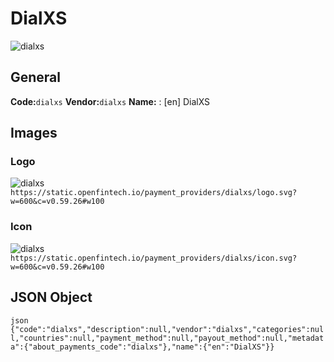# DialXS 
![dialxs](https://static.openfintech.io/payment_providers/dialxs/logo.svg?w=600&c=v0.59.26#w100) 
## General 
**Code:**`dialxs` 
**Vendor:**`dialxs` 
**Name:** 
:	[en] DialXS 
## Images 
### Logo 
![dialxs](https://static.openfintech.io/payment_providers/dialxs/logo.svg?w=600&c=v0.59.26#w100) 
``` https://static.openfintech.io/payment_providers/dialxs/logo.svg?w=600&c=v0.59.26#w100 ``` 
### Icon 
![dialxs](https://static.openfintech.io/payment_providers/dialxs/icon.svg?w=600&c=v0.59.26#w100) 
``` https://static.openfintech.io/payment_providers/dialxs/icon.svg?w=600&c=v0.59.26#w100 ``` 
## JSON Object 
```json {"code":"dialxs","description":null,"vendor":"dialxs","categories":null,"countries":null,"payment_method":null,"payout_method":null,"metadata":{"about_payments_code":"dialxs"},"name":{"en":"DialXS"}} ``` 
